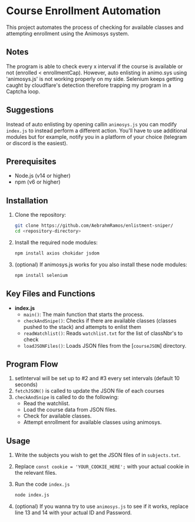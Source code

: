 # Course Enrollment Automation

This project automates the process of checking for available classes and attempting enrollment using the Animosys system.

## Notes
The program is able to check every x interval if the course is available or not (enrolled < enrollmentCap). However, auto enlisting in animo.sys using 'animosys.js' is not working properly on my side. Selenium keeps getting caught by cloudflare's detection therefore trapping my program in a Captcha loop.

## Suggestions
Instead of auto enlisting by opening callin `animosys.js` you can modify `index.js` to instead perform a different action. You'll have to use additional modules but for example, notify you in a platform of your choice (telegram or discord is the easiest). 

## Prerequisites

- Node.js (v14 or higher)
- npm (v6 or higher)

## Installation

1. Clone the repository:
    ```bash
    git clone https://github.com/AebrahmRamos/enlistment-sniper/
    cd <repository-directory>
    ```

2. Install the required node modules:
    ```bash
    npm install axios chokidar jsdom
    ```

3. (optional) If animosys.js works for you also install these node modules:
    ```bash
    npm install selenium
    ```


## Key Files and Functions

- **index.js**
  - `main()`: The main function that starts the process.
  - `checkAndSnipe()`: Checks if there are available classes (classes pushed to the stack) and attempts to enlist them
  - `readWatchlist()`: Reads `watchlist.txt` for the list of classNbr's to check
  - `loadJSONFiles()`: Loads JSON files from the [`courseJSON`] directory.



## Program Flow
1.  setInterval will be set up to #2 and #3 every set intervals (default 10 seconds)
2.  `fetchJSON()` is called to update the JSON file of each courses
3.  `checkAndSnipe` is called to do the following:
    -   Read the watchlist.
    -   Load the course data from JSON files.
    -   Check for available classes.
    -   Attempt enrollment for available classes using animosys.



## Usage

1. Write the subjects you wish to get the JSON files of in `subjects.txt`.

2. Replace `const cookie = 'YOUR_COOKIE_HERE';` with your actual cookie in the relevant files.

3. Run the code `index.js`
    ```bash
    node index.js
    ```

4. (optional) If you wanna try to use `animosys.js` to see if it works, replace line 13 and 14 with your actual ID and Password.


